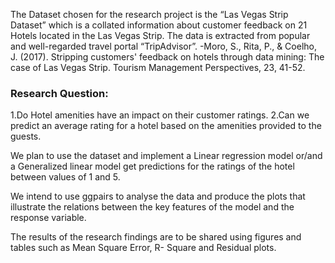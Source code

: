 The Dataset chosen for the research project is the “Las Vegas Strip Dataset” which is a collated information about customer feedback on 21 Hotels located in the Las Vegas Strip. The data is extracted from popular and well-regarded travel portal “TripAdvisor”. 
 -Moro, S., Rita, P., & Coelho, J. (2017). Stripping customers' feedback on hotels through data mining: The case of Las Vegas Strip. Tourism Management Perspectives, 23, 41-52.

### Research Question:
1.Do Hotel amenities have an impact on their customer ratings.
2.Can we predict an average rating for a hotel based on the amenities provided to the guests.

We plan to use the dataset and implement a Linear regression model or/and a Generalized linear model get predictions for the ratings of the hotel between values of 1 and 5.

We intend to use ggpairs to analyse the data and produce the plots that illustrate the relations between the key features of the model and the response variable.

The results of the research findings are to be shared using figures and tables such as Mean Square Error, R- Square and Residual plots. 

